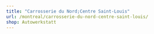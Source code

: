 ```yaml
---
title: "Carrosserie du Nord;Centre Saint-Louis"
url: /montreal/carrosserie-du-nord-centre-saint-louis/
shop: Autowerkstatt
---
```

